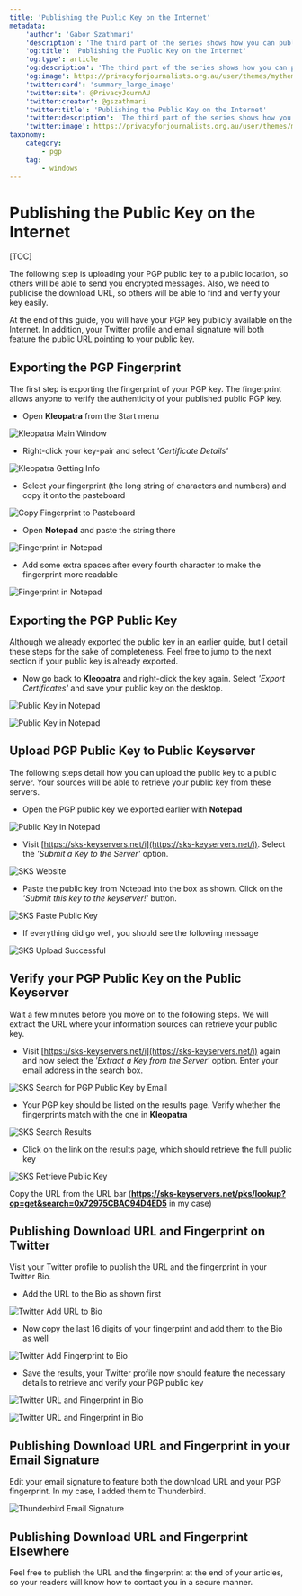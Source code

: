```yaml
---
title: 'Publishing the Public Key on the Internet'
metadata:
    'author': 'Gabor Szathmari'
    'description': 'The third part of the series shows how you can publish your public key on the Internet including your Twitter account'
    'og:title': 'Publishing the Public Key on the Internet'
    'og:type': article
    'og:description': 'The third part of the series shows how you can publish your public key on the Internet including your Twitter account'
    'og:image': https://privacyforjournalists.org.au/user/themes/mytheme/images/social.png
    'twitter:card': 'summary_large_image'
    'twitter:site': @PrivacyJournAU
    'twitter:creator': @gszathmari
    'twitter:title': 'Publishing the Public Key on the Internet'
    'twitter:description': 'The third part of the series shows how you can publish your public key on the Internet including your Twitter account'
    'twitter:image': https://privacyforjournalists.org.au/user/themes/mytheme/images/social.png
taxonomy:
    category:
        - pgp
    tag:
        - windows
---
```


# Publishing the Public Key on the Internet

[TOC]

The following step is uploading your PGP public key to a public location, so others will be able to send you encrypted messages. Also, we need to publicise the download URL, so others will be able to find and verify your key easily.

At the end of this guide, you will have your PGP key publicly available on the Internet. In addition, your Twitter profile and email signature will both feature the public URL pointing to your public key.

## Exporting the PGP Fingerprint

The first step is exporting the fingerprint of your PGP key. The fingerprint allows anyone to verify the authenticity of your published public PGP key.

* Open **Kleopatra** from the Start menu

![Kleopatra Main Window](kleopatra-main-window.png?lightbox=1024&cropResize=600,600)

* Right-click your key-pair and select _'Certificate Details'_

![Kleopatra Getting Info](kleopatra-getting-info.png?lightbox=1024&cropResize=600,600)

* Select your fingerprint (the long string of characters and numbers) and copy it onto the pasteboard

![Copy Fingerprint to Pasteboard](kleopatra-copy-fingerprint.png?lightbox=1024&cropResize=600,600)

* Open **Notepad** and paste the string there

![Fingerprint in Notepad](notepad-copy-paste-fingerprint-no-spaces.png?lightbox=1024&cropResize=600,600)

* Add some extra spaces after every fourth character to make the fingerprint more readable

![Fingerprint in Notepad](notepad-copy-paste-fingerprint.png?lightbox=1024&cropResize=600,600)

## Exporting the PGP Public Key

Although we already exported the public key in an earlier guide, but I detail these steps for the sake of completeness. Feel free to jump to the next section if your public key is already exported.

* Now go back to **Kleopatra** and right-click the key again. Select _'Export Certificates'_ and save your public key on the desktop.

![Public Key in Notepad](kleopatra-export-public-key-1.png?lightbox=1024&cropResize=600,600)

![Public Key in Notepad](kleopatra-export-public-key-2.png?lightbox=1024&cropResize=600,600)

## Upload PGP Public Key to Public Keyserver

The following steps detail how you can upload the public key to a public server. Your sources will be able to retrieve your public key from these servers.

* Open the PGP public key we exported earlier with **Notepad**

![Public Key in Notepad](kleopatra-export-public-key-3.png?lightbox=1024&cropResize=600,600)

* Visit [https://sks-keyservers.net/i](https://sks-keyservers.net/i). Select the _'Submit a Key to the Server'_ option.

![SKS Website](sks-upload-public-key-1.png?lightbox=1024&cropResize=600,600)

* Paste the public key from Notepad into the box as shown. Click on the _'Submit this key to the keyserver!'_ button.

![SKS Paste Public Key](sks-upload-public-key-2.png?lightbox=1024&cropResize=600,600)

* If everything did go well, you should see the following message

![SKS Upload Successful](sks-upload-public-key-3.png?lightbox=1024&cropResize=600,600)

## Verify your PGP Public Key on the Public Keyserver

Wait a few minutes before you move on to the following steps. We will extract the URL where your information sources can retrieve your public key.

* Visit [https://sks-keyservers.net/i](https://sks-keyservers.net/i) again and now select the _'Extract a Key from the Server'_ option. Enter your email address in the search box.

![SKS Search for PGP Public Key by Email](sks-verify-public-key-1.png?lightbox=1024&cropResize=600,600)

* Your PGP key should be listed on the results page. Verify whether the fingerprints match with the one in **Kleopatra**

![SKS Search Results](sks-verify-public-key-2.png?lightbox=1024&cropResize=600,600)

* Click on the link on the results page, which should retrieve the full public key

![SKS Retrieve Public Key](sks-verify-public-key-3.png?lightbox=1024&cropResize=600,600)

Copy the URL from the URL bar (**https://sks-keyservers.net/pks/lookup?op=get&search=0x72975CBAC94D4ED5** in my case)

## Publishing Download URL and Fingerprint on Twitter

Visit your Twitter profile to publish the URL and the fingerprint in your Twitter Bio.

* Add the URL to the Bio as shown first

![Twitter Add URL to Bio](twatter-add-sks-url.png?lightbox=1024&cropResize=600,600)

* Now copy the last 16 digits of your fingerprint and add them to the Bio as well

![Twitter Add Fingerprint to Bio](twatter-add-fingerprint.png?lightbox=1024&cropResize=600,600)

* Save the results, your Twitter profile now should feature the necessary details to retrieve and verify your PGP public key

![Twitter URL and Fingerprint in Bio](twatter-finished-result.png?lightbox=1024&cropResize=600,600)

![Twitter URL and Fingerprint in Bio](twatter-published-profile.png?lightbox=1024&cropResize=600,600)

## Publishing Download URL and Fingerprint in your Email Signature

Edit your email signature to feature both the download URL and your PGP fingerprint. In my case, I added them to Thunderbird.

![Thunderbird Email Signature](thunderbird-signature.png?lightbox=1024&cropResize=600,600)

## Publishing Download URL and Fingerprint Elsewhere

Feel free to publish the URL and the fingerprint at the end of your articles, so your readers will know how to contact you in a secure manner.
